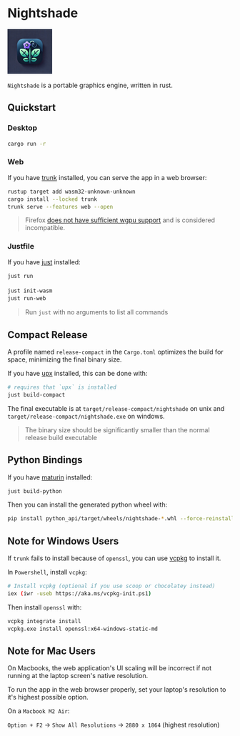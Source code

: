 #  Nightshade

 <img src="./src/icon/nightshade.png" alt="drawing" width="100"/>

`Nightshade` is a portable graphics engine, written in rust.


## Quickstart

### Desktop

```bash
cargo run -r
```

### Web

If you have [trunk](https://trunkrs.dev/) installed,
you can serve the app in a web browser:

```bash
rustup target add wasm32-unknown-unknown
cargo install --locked trunk
trunk serve --features web --open
```

> Firefox [does not have sufficient wgpu support](https://news.ycombinator.com/item?id=41157383) and is considered incompatible.

### Justfile

If you have [just](https://github.com/casey/just) installed:

```bash
just run

just init-wasm
just run-web
```

> Run `just` with no arguments to list all commands

## Compact Release

A profile named `release-compact` in the `Cargo.toml` optimizes the build
for space, minimizing the final binary size.

If you have [upx](https://upx.github.io) installed, this can be done with:

```bash
# requires that `upx` is installed
just build-compact
```

The final executable is at `target/release-compact/nightshade` on unix and `target/release-compact/nightshade.exe` on windows.

> The binary size should be significantly smaller than the normal release build executable

## Python Bindings

If you have [maturin]() installed:

```bash
just build-python
```

Then you can install the generated python wheel with:

```bash
pip install python_api/target/wheels/nightshade-*.whl --force-reinstall
```

## Note for Windows Users

If `trunk` fails to install because of `openssl`,
you can use [vcpkg](https://vcpkg.io/en/) to install it.

In `Powershell`, install `vcpkg`:

```bash
# Install vcpkg (optional if you use scoop or chocolatey instead)
iex (iwr -useb https://aka.ms/vcpkg-init.ps1)
```

Then install `openssl` with:

```bash
vcpkg integrate install
vcpkg.exe install openssl:x64-windows-static-md
```

## Note for Mac Users

On Macbooks, the web application's UI scaling will be incorrect
if not running at the laptop screen's native resolution.

To run the app in the web browser properly,
set your laptop's resolution to it's highest possible option.

On a `Macbook M2 Air`:

`Option + F2` -> `Show All Resolutions` -> `2880 x 1864` (highest resolution) 